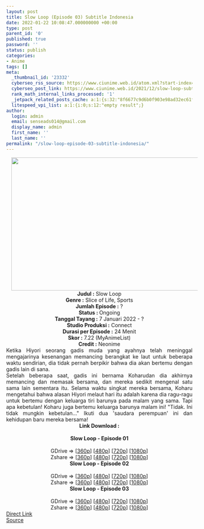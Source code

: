 ```yaml
---
layout: post
title: Slow Loop (Episode 03) Subtitle Indonesia
date: 2022-01-22 10:08:47.000000000 +00:00
type: post
parent_id: '0'
published: true
password: ''
status: publish
categories:
- Anime
tags: []
meta:
  _thumbnail_id: '23332'
  cyberseo_rss_source: https://www.ciunime.web.id/atom.xml?start-index=1
  cyberseo_post_link: https://www.ciunime.web.id/2021/12/slow-loop-subtitle-indonesia.html
  rank_math_internal_links_processed: '1'
  _jetpack_related_posts_cache: a:1:{s:32:"8f6677c9d6b0f903e98ad32ec61f8deb";a:2:{s:7:"expires";i:1654243138;s:7:"payload";a:3:{i:0;a:1:{s:2:"id";i:25149;}i:1;a:1:{s:2:"id";i:25038;}i:2;a:1:{s:2:"id";i:24940;}}}}
  litespeed_vpi_list: a:1:{i:0;s:12:"empty result";}
author:
  login: admin
  email: senseads014@gmail.com
  display_name: admin
  first_name: ''
  last_name: ''
permalink: "/slow-loop-episode-03-subtitle-indonesia/"
---
```

<div class="separator" style="clear: both; text-align: center;"><a href="https://blogger.googleusercontent.com/img/a/AVvXsEjWjlbIG0ePVz8yBCxhIMz4fIR4FqL7wUf-ZMUYjVLGHO_KXgRg75A5jCoj7pbdNLlOp0FvcXLt_WDTkKppexVBeW_tsH7JZ3s7Kd-Bv7oao_eqoE7Bd3AkAc2SsSKfK2JElGWXRafy61TUP5fYUqSpb3kZ_RGUrJu_Tgx_pCqvUcJHKmaUpVPR9xOl=s1280" style="margin-left: 1em; margin-right: 1em;"><img border="0" data-original-height="720" data-original-width="1280" height="360" src="{{ site.baseurl }}/assets/2022/01/AVvXsEjWjlbIG0ePVz8yBCxhIMz4fIR4FqL7wUf-ZMUYjVLGHO_KXgRg75A5jCoj7pbdNLlOp0FvcXLt_WDTkKppexVBeW_tsH7JZ3s7Kd-Bv7oao_eqoE7Bd3AkAc2SsSKfK2JElGWXRafy61TUP5fYUqSpb3kZ_RGUrJu_Tgx_pCqvUcJHKmaUpVPR9xOl=w640-h360" width="640" /></a></div>
<div class="separator" style="clear: both; text-align: center;"></div>
<div style="text-align: center;"><b>Judul</b><b><b> </b>:</b> Slow Loop</div>
<div style="text-align: center;"><b><b>Genre :</b></b> Slice of Life, Sports</div>
<div style="text-align: center;"><b>Jumlah Episode :</b> ?<br /><b>Status :&nbsp;</b>Ongoing<br /><b>Tanggal Tayang :</b> 7 Januari 2022 - ?<br /><b>Studio Produksi :</b>&nbsp;Connect<br /><b>Durasi per Episode :</b> 24 Menit</div>
<div style="text-align: center;"><b>Skor :</b> 7.22 (MyAnimeList)</div>
<div style="text-align: center;"><b>Credit :</b>&nbsp;Neonime</div>
<div style="text-align: center;"></div>
<div style="text-align: justify;">
<div>Ketika Hiyori⁠ seorang gadis muda yang ayahnya telah meninggal mengajarinya kesenangan memancing⁠ berangkat ke laut untuk beberapa waktu sendirian, dia tidak pernah berpikir bahwa dia akan bertemu dengan gadis lain di sana.</div>
<div></div>
<div>Setelah beberapa saat, gadis ini⁠ bernama Koharu⁠dan dia akhirnya memancing dan memasak bersama, dan mereka sedikit mengenal satu sama lain sementara itu. Selama waktu singkat mereka bersama, Koharu mengetahui bahwa alasan Hiyori melaut hari itu adalah karena dia ragu-ragu untuk bertemu dengan keluarga tiri barunya pada malam yang sama. Tapi apa kebetulan! Koharu juga bertemu keluarga barunya malam ini! "Tidak. Ini tidak mungkin kebetulan..." Ikuti dua 'saudara perempuan' ini dan kehidupan baru mereka bersama!</div>
</div>
<div style="text-align: justify;"></div>
<div style="text-align: justify;"></div>
<div style="text-align: center;">
<div style="text-align: center;">
<div style="text-align: left;">
<div style="text-align: center;"><b>Link Download :</b></div>
<div style="text-align: center;"><b><br /></b></div>
<div style="text-align: center;"><span style="text-align: left;"><b>Slow Loop&nbsp;</b></span><b>- Episode 01</b></div>
<div style="text-align: center;"><b><br /></b></div>
<div style="text-align: center;">GDrive =&gt; [<a href="https://www.mp4upload.com/v3mp546uooxt" target="_blank" rel="noopener">360p</a>] [<a href="https://acefile.co/f/64682343/neonime_slow-loop-01-480p-zip" target="_blank" rel="noopener">480p</a>] [<a href="https://acefile.co/f/64682554/neonime_slow-loop-01-720p-zip" target="_blank" rel="noopener">720p</a>] [<a href="https://acefile.co/f/64682883/neonime_slow-loop-01-1080p-zip" target="_blank" rel="noopener">1080p</a>]</div>
<div style="text-align: center;">Zshare =&gt; [<a href="https://www65.zippyshare.com/v/Qli0nGiq/file.html" target="_blank" rel="noopener">360p</a>] [<a href="https://www48.zippyshare.com/v/PO12JA4f/file.html" target="_blank" rel="noopener">480p</a>] [<a href="https://www49.zippyshare.com/v/ertYYAzT/file.html" target="_blank" rel="noopener">720p</a>] [<a href="https://www44.zippyshare.com/v/TDlP4yjC/file.html" target="_blank" rel="noopener">1080p</a>]</div>
<div style="text-align: center;"></div>
<div style="text-align: center;">
<div><span style="text-align: left;"><b>Slow Loop&nbsp;</b></span><b>- Episode 02</b></div>
<div><b><br /></b></div>
<div>GDrive =&gt; [<a href="https://www.mp4upload.com/8zl6c2505ytg" target="_blank" rel="noopener">360p</a>] [<a href="https://acefile.co/f/65301833/neonime_slow-loop-02-480p-zip" target="_blank" rel="noopener">480p</a>] [<a href="https://acefile.co/f/65302012/neonime_slow-loop-02-720p-zip" target="_blank" rel="noopener">720p</a>] [<a href="https://acefile.co/f/65302239/neonime_slow-loop-02-1080p-zip" target="_blank" rel="noopener">1080p</a>]</div>
<div>Zshare =&gt; [<a href="https://www51.zippyshare.com/v/tTEIxCLb/file.html" target="_blank" rel="noopener">360p</a>] [<a href="https://www46.zippyshare.com/v/qS6Lm626/file.html" target="_blank" rel="noopener">480p</a>] [<a href="https://www40.zippyshare.com/v/f2ZIPsUi/file.html" target="_blank" rel="noopener">720p</a>] [<a href="https://www42.zippyshare.com/v/ANQ7cpfM/file.html" target="_blank" rel="noopener">1080p</a>]</div>
<div></div>
<div>
<div><span style="text-align: left;"><b>Slow Loop&nbsp;</b></span><b>- Episode 03</b></div>
<div><b><br /></b></div>
<div>GDrive =&gt; [<a href="https://www.mp4upload.com/cxvqaek3ras7" target="_blank" rel="noopener">360p</a>] [<a href="https://acefile.co/f/65942811/neonime_slow-loop-03-480p-zip" target="_blank" rel="noopener">480p</a>] [<a href="https://acefile.co/f/65942788/neonime_slow-loop-03-720p-zip" target="_blank" rel="noopener">720p</a>] [<a href="https://acefile.co/f/65942873/neonime_slow-loop-03-1080p-zip" target="_blank" rel="noopener">1080p</a>]</div>
<div>Zshare =&gt; [<a href="https://www119.zippyshare.com/v/StkSpgXT/file.html" target="_blank" rel="noopener">360p</a>] [<a href="https://www53.zippyshare.com/v/9lW89GpU/file.html" target="_blank" rel="noopener">480p</a>] [<a href="https://www49.zippyshare.com/v/RgsSs9of/file.html" target="_blank" rel="noopener">720p</a>] [<a href="https://www103.zippyshare.com/v/XixnnxWh/file.html" target="_blank" rel="noopener">1080p</a>]</div>
</div>
</div>
</div>
</div>
</div>
<link rel="stylesheet" href="https://cdnjs.cloudflare.com/ajax/libs/font-awesome/4.7.0/css/font-awesome.min.css" />
<div class="divbtn"> <a href="https://handymansurrender.com/fihup8buzv?key=94550f7ce39444073321dde3b8782f97" class="btn"><i class="fa fa-download"></i> Direct Link</a> <br /><a href="https://www.ciunime.web.id/2021/12/slow-loop-subtitle-indonesia.html">Source</a> </div>

